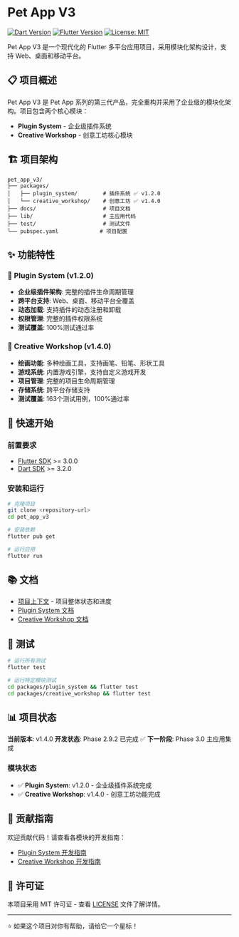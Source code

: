 # Pet App V3

[![Dart Version](https://img.shields.io/badge/dart-%3E%3D3.2.0-blue.svg)](https://dart.dev/)
[![Flutter Version](https://img.shields.io/badge/flutter-%3E%3D3.0.0-blue.svg)](https://flutter.dev/)
[![License: MIT](https://img.shields.io/badge/License-MIT-yellow.svg)](https://opensource.org/licenses/MIT)

Pet App V3 是一个现代化的 Flutter 多平台应用项目，采用模块化架构设计，支持 Web、桌面和移动平台。

## 📋 项目概述

Pet App V3 是 Pet App 系列的第三代产品，完全重构并采用了企业级的模块化架构。项目包含两个核心模块：

- **Plugin System** - 企业级插件系统
- **Creative Workshop** - 创意工坊核心模块

## 🏗️ 项目架构

```
pet_app_v3/
├── packages/
│   ├── plugin_system/        # 插件系统 ✅ v1.2.0
│   └── creative_workshop/    # 创意工坊 ✅ v1.4.0
├── docs/                     # 项目文档
├── lib/                      # 主应用代码
├── test/                     # 测试文件
└── pubspec.yaml             # 项目配置
```

## ✨ 功能特性

### 🔌 Plugin System (v1.2.0)
- **企业级插件架构**: 完整的插件生命周期管理
- **跨平台支持**: Web、桌面、移动平台全覆盖
- **动态加载**: 支持插件的动态注册和卸载
- **权限管理**: 完整的插件权限系统
- **测试覆盖**: 100%测试通过率

### 🎨 Creative Workshop (v1.4.0)
- **绘画功能**: 多种绘画工具，支持画笔、铅笔、形状工具
- **游戏系统**: 内置游戏引擎，支持自定义游戏开发
- **项目管理**: 完整的项目生命周期管理
- **存储系统**: 跨平台存储支持
- **测试覆盖**: 163个测试用例，100%通过率

## 🚀 快速开始

### 前置要求

- [Flutter SDK](https://flutter.dev/) >= 3.0.0
- [Dart SDK](https://dart.dev/) >= 3.2.0

### 安装和运行

```bash
# 克隆项目
git clone <repository-url>
cd pet_app_v3

# 安装依赖
flutter pub get

# 运行应用
flutter run
```

## 📚 文档

- [项目上下文](docs/Context.md) - 项目整体状态和进度
- [Plugin System 文档](packages/plugin_system/README.md)
- [Creative Workshop 文档](packages/creative_workshop/README.md)

## 🧪 测试

```bash
# 运行所有测试
flutter test

# 运行特定模块测试
cd packages/plugin_system && flutter test
cd packages/creative_workshop && flutter test
```

## 📊 项目状态

**当前版本**: v1.4.0
**开发状态**: Phase 2.9.2 已完成 ✅
**下一阶段**: Phase 3.0 主应用集成

### 模块状态
- ✅ **Plugin System**: v1.2.0 - 企业级插件系统完成
- ✅ **Creative Workshop**: v1.4.0 - 创意工坊功能完成

## 🤝 贡献指南

欢迎贡献代码！请查看各模块的开发指南：

- [Plugin System 开发指南](packages/plugin_system/docs/development/development.md)
- [Creative Workshop 开发指南](packages/creative_workshop/docs/development/development.md)

## 📄 许可证

本项目采用 MIT 许可证 - 查看 [LICENSE](LICENSE) 文件了解详情。

---

⭐ 如果这个项目对你有帮助，请给它一个星标！
